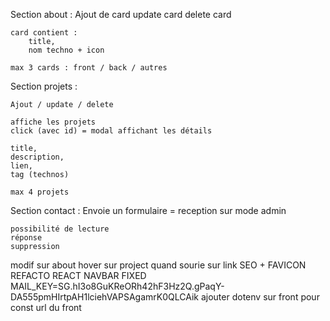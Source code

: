 Section about :
    Ajout de card
    update card
    delete card

    card contient : 
        title,
        nom techno + icon

    max 3 cards : front / back / autres


Section projets : 

    Ajout / update / delete 

    affiche les projets
    click (avec id) = modal affichant les détails

    title,
    description,
    lien,
    tag (technos)

    max 4 projets

Section contact : 
    Envoie un formulaire = reception sur mode admin

    possibilité de lecture
    réponse
    suppression


modif sur about
hover sur project quand sourie sur link
SEO + FAVICON
REFACTO REACT
NAVBAR FIXED
MAIL_KEY=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
ajouter dotenv sur front pour const url du front

